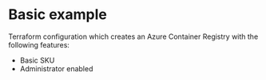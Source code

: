 # Basic example

Terraform configuration which creates an Azure Container Registry with the following features:

- Basic SKU
- Administrator enabled
